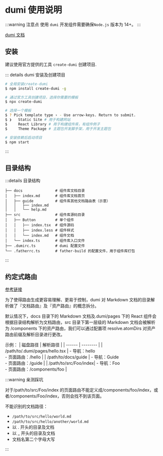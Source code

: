 # dumi 使用说明

:::warning 注意点
使用 `dumi` 开发组件需要确保`Node.js` 版本为 14+。
:::

[dumi 文档](https://d.umijs.org/guide/initialize)

## 安装

建议使用官方提供的工具 `create-dumi` 创建项目.

::: details dumi 安装及创建项目

```sh
# 全局安装create-dumi
$ npm install create-dumi -g

# 通过官方工具创建项目，选择你需要的模板
$ npx create-dumi

# 选择一个模板
$ ? Pick template type › - Use arrow-keys. Return to submit.
$ ❯   Static Site # 用于构建网站
$     React Library # 用于构建组件库，有组件例子
$     Theme Package # 主题包开发脚手架，用于开发主题包

# 安装依赖后启动项目
$ npm start
```

:::

## 目录结构

:::details 目录结构

```text
├── docs               # 组件库文档目录
│   ├── index.md       # 组件库文档首页
│   ├── guide          # 组件库其他文档路由表（示意）
│   │   ├── index.md
│   │   └── help.md
├── src                # 组件库源码目录
│   ├── Button         # 单个组件
│   │   ├── index.tsx  # 组件源码
│   │   ├── index.less # 组件样式
│   │   └── index.md   # 组件文档
│   └── index.ts       # 组件库入口文件
├── .dumirc.ts         # dumi 配置文件
└── .fatherrc.ts       # father-build 的配置文件，用于组件库打包
```

:::

## 约定式路由

[参考链接](https://d.umijs.org/guide/conventional-routing)

为了使得路由生成更容易理解、更易于控制，dumi 对 Markdown 文档的目录解析做了『文档路由』及『资产路由』的概念拆分。

默认情况下，docs 目录下的 Markdown 文档及.dumi/pages 下的 React 组件会根据目录结构解析为文档路由，src 目录下第一层级的 Markdown 文档会被解析为 /components 下的资产路由，我们可以通过配置项 resolve.atomDirs 对资产路由前缀及解析目录进行更改。

示例：
| 磁盘路径 | 解析路径 |
| ------ | -------- |
| /path/to/.dumi/pages/hello.tsx | - 导航：hello <br /> - 页面路由：/hello |
| /path/to/docs/guide | - 导航：Guide <br /> - 页面路由：/guide |
| /path/to/src/Foo/index| - 导航：Foo <br /> - 页面路由：/components/foo |

:::warning 亲测踩坑

对于/path/to/src/Foo/index 的页面路由不能定义成/components/foo/index，或者/components/Foo/index，否则会找不到该页面。

不能识别的文档路径：

- `/path/to/src/hello/world.md`
- `/path/to/src/hello/another/world.md`
- 以 . 开头的目录及文档
- 以 \_ 开头的目录及文档
- 文档名第二个字母大写

:::
